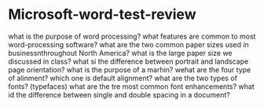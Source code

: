 # Microsoft-word-test-review
what is the purpose of word processing?
what features are common to most word-processing software?
what are the two common paper sizes used in businessnthroughout North America?
what is the large paper size we discussed in class?
what si the difference between portrait and landscape page orientation?
what is the purpose of a marhin?
wehat are the four type of alinment? which one is default alignment?
what are the two types of fonts? (typefaces)
what are the tre most common font enhancements?
what id the difference between single and double spacing in a document?
